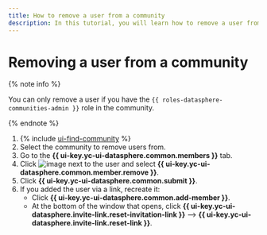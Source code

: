 ```yaml
---
title: How to remove a user from a community
description: In this tutorial, you will learn how to remove a user from a community in {{ ml-platform-name }}.
---
```


# Removing a user from a community

{% note info %}

You can only remove a user if you have the `{{ roles-datasphere-communities-admin }}` role in the community.

{% endnote %}

1. {% include [ui-find-community](../../../_includes/datasphere/ui-find-community.md) %}
1. Select the community to remove users from.
1. Go to the **{{ ui-key.yc-ui-datasphere.common.members }}** tab.
1. Click ![image](../../../_assets/console-icons/ellipsis.svg) next to the user and select **{{ ui-key.yc-ui-datasphere.common.member.remove }}**.
1. Click **{{ ui-key.yc-ui-datasphere.common.submit }}**.
1. If you added the user via a link, recreate it:
    * Click **{{ ui-key.yc-ui-datasphere.common.add-member }}**.
    * At the bottom of the window that opens, click **{{ ui-key.yc-ui-datasphere.invite-link.reset-invitation-link }}** ⟶ **{{ ui-key.yc-ui-datasphere.invite-link.reset-link }}**.

